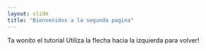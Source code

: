 ```yaml
---
layout: slide
title: "Bienvenidos a la segunda pagina"
---
```

Ta wonito el tutorial
Utiliza la flecha hacia la izquierda para volver!
